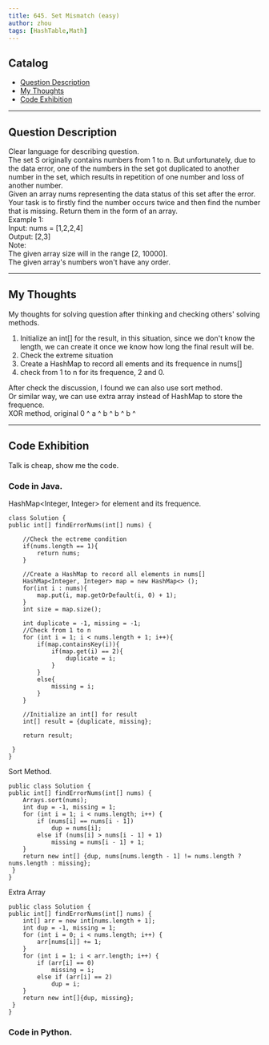 ```yaml
---
title: 645. Set Mismatch (easy)                 
author: zhou      
tags: [HashTable,Math]          
---
```




## Catalog  
+ [Question Description](#partI)
+ [My Thoughts](#partII)
+ [Code Exhibition](#partIII)

----------------------------------

## Question Description
Clear language for describing question.    
The set S originally contains numbers from 1 to n. But unfortunately, due to the data error, one of the numbers in the set got duplicated to another number in the set, which results in repetition of one number and loss of another number.     
Given an array nums representing the data status of this set after the error. Your task is to firstly find the number occurs twice and then find the number that is missing. Return them in the form of an array.      
Example 1:     
Input: nums = [1,2,2,4]   
Output: [2,3]   
Note:   
The given array size will in the range [2, 10000].   
The given array's numbers won't have any order.      


----------------------------------

## My Thoughts
My thoughts for solving question after thinking and checking others' solving methods.        
1. Initialize an int[] for the result, in this situation, since we don't know the length, we can create it once we know how long the final result will be.        
2. Check the extreme situation    
3. Create a HashMap to record all ements and its frequence in nums[]     
4. check from 1 to n for its frequence, 2 and 0.     

After check the discussion, I found we can also use sort method.     
Or similar way, we can use extra array instead of HashMap to store the frequence.    
XOR method, original 0 ^ a ^ b ^ b ^ b ^ 


----------------------------------

## Code Exhibition
Talk is cheap, show me the code.    
### Code in Java.     
HashMap<Integer, Integer> for element and its frequence.   

    class Solution {
    public int[] findErrorNums(int[] nums) {
        
        //Check the ectreme condition
        if(nums.length == 1){
            return nums;
        }
        
        //Create a HashMap to record all elements in nums[]
        HashMap<Integer, Integer> map = new HashMap<> ();
        for(int i : nums){
            map.put(i, map.getOrDefault(i, 0) + 1);
        }
        int size = map.size();
        
        int duplicate = -1, missing = -1;
        //Check from 1 to n
        for (int i = 1; i < nums.length + 1; i++){
            if(map.containsKey(i)){
                if(map.get(i) == 2){
                    duplicate = i;
                }
            }
            else{
                missing = i;
            }
        }
        
        //Initialize an int[] for result
        int[] result = {duplicate, missing};
        
        return result;
        
     }
    }

Sort Method.    

    public class Solution {
    public int[] findErrorNums(int[] nums) {
        Arrays.sort(nums);
        int dup = -1, missing = 1;
        for (int i = 1; i < nums.length; i++) {
            if (nums[i] == nums[i - 1])
                dup = nums[i];
            else if (nums[i] > nums[i - 1] + 1)
                missing = nums[i - 1] + 1;
        }
        return new int[] {dup, nums[nums.length - 1] != nums.length ? nums.length : missing};
     }
    }

Extra Array    

    public class Solution {
    public int[] findErrorNums(int[] nums) {
        int[] arr = new int[nums.length + 1];
        int dup = -1, missing = 1;
        for (int i = 0; i < nums.length; i++) {
            arr[nums[i]] += 1;
        }
        for (int i = 1; i < arr.length; i++) {
            if (arr[i] == 0)
                missing = i;
            else if (arr[i] == 2)
                dup = i;
        }
        return new int[]{dup, missing};
     }
    }



### Code in Python.   




